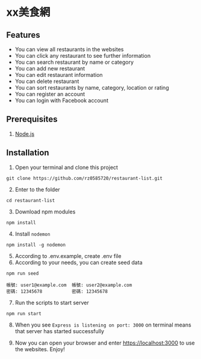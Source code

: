 # xx美食網

## Features
* You can view all restaurants in the websites
* You can click any restaurant to see further information
* You can search restaurant by name or category
* You can add new restaurant
* You can edit restaurant information
* You can delete restaurant
* You can sort restaurants by name, category, location or rating
* You can register an account
* You can login with Facebook account
## Prerequisites
1. [Node.js](https://nodejs.org/en)

## Installation
1. Open your terminal and clone this project
```
git clone https://github.com/rz0585720/restaurant-list.git
```
2. Enter to the folder
```
cd restaurant-list
```
3. Download npm modules
```
npm install
```
4. Install `nodemon` 
```
npm install -g nodemon
```
5. According to .env.example, create .env file
6. According to your needs, you can create seed data
```
npm run seed
```
```
帳號: user1@example.com  帳號: user2@example.com
密碼: 12345678           密碼: 12345678  
```
7. Run the scripts to start server
```
npm run start
```
8. When you see `Express is listening on port: 3000` on terminal means that server has started successfully

9. Now you can open your browser and enter [https://localhost:3000](https://localhost:3000) to use the websites. Enjoy!
